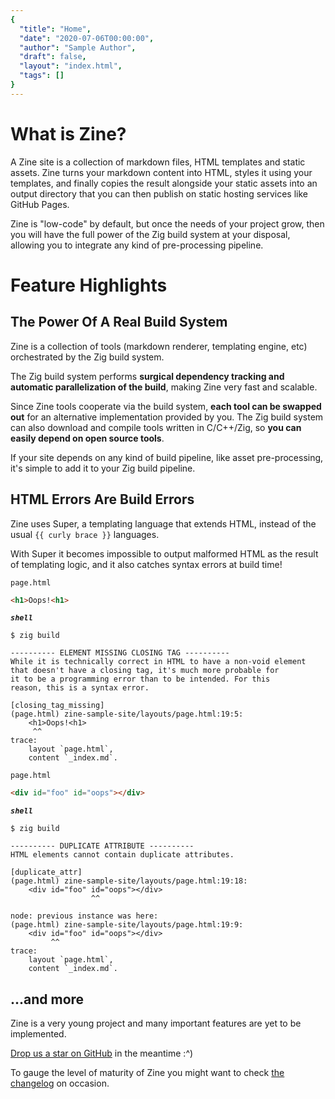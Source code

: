 ```yaml
---
{
  "title": "Home",
  "date": "2020-07-06T00:00:00",
  "author": "Sample Author",
  "draft": false,
  "layout": "index.html",
  "tags": []
}  
--- 
```

# What is Zine?
A Zine site is a collection of markdown files, HTML templates and static assets. Zine turns your markdown content into HTML, styles it using your templates, and finally copies the result alongside your static assets into an output directory that you can then publish on static hosting services like GitHub Pages.

Zine is "low-code" by default, but once the needs of your project grow, then you will have the full power of the Zig build system at your disposal, allowing you to integrate any kind of pre-processing pipeline.

# Feature Highlights 
## The Power Of A Real Build System
Zine is a collection of tools (markdown renderer, templating engine, etc) orchestrated by the Zig build system. 

The Zig build system performs **surgical dependency tracking and automatic parallelization of the build**, making Zine very fast and scalable.

Since Zine tools cooperate via the build system, **each tool can be swapped out** for an alternative implementation provided by you. The Zig build system can also download and compile tools written in C/C++/Zig, so **you can easily depend on open source tools**.

If your site depends on any kind of build pipeline, like asset pre-processing, it's simple to add it to your Zig build pipeline.

## HTML Errors Are Build Errors
Zine uses Super, a templating language that extends HTML, instead of the usual `{{ curly brace }}` languages.
 
With Super it becomes impossible to output malformed HTML as the result of templating logic, and it also catches syntax errors at build time!

`page.html`
```html
<h1>Oops!<h1>
```

***`shell`***
```
$ zig build

---------- ELEMENT MISSING CLOSING TAG ----------
While it is technically correct in HTML to have a non-void element 
that doesn't have a closing tag, it's much more probable for
it to be a programming error than to be intended. For this
reason, this is a syntax error.

[closing_tag_missing]
(page.html) zine-sample-site/layouts/page.html:19:5:
    <h1>Oops!<h1>
     ^^
trace:
    layout `page.html`,
    content `_index.md`.
```


`page.html`
```html
<div id="foo" id="oops"></div>
```

***`shell`***
```
$ zig build

---------- DUPLICATE ATTRIBUTE ----------
HTML elements cannot contain duplicate attributes.

[duplicate_attr]
(page.html) zine-sample-site/layouts/page.html:19:18:
    <div id="foo" id="oops"></div>
                  ^^

node: previous instance was here:
(page.html) zine-sample-site/layouts/page.html:19:9:
    <div id="foo" id="oops"></div>
         ^^
trace:
    layout `page.html`,
    content `_index.md`.
```


## ...and more
Zine is a very young project and many important features are yet to be implemented.

[Drop us a star on GitHub](https://github.com/kristoff-it/zine) in the meantime :^)

To gauge the level of maturity of Zine you might want to check [the changelog](/log/) on occasion.
